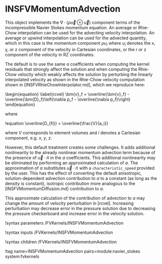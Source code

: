 # INSFVMomentumAdvection

This object implements the $\nabla \cdot \left(\rho\vec u \otimes \vec u\right)$ component
terms of the
incompressible Navier Stokes momentum equation. An average or Rhie-Chow
interpolation can be used for the advecting velocity interpolation. An average
or upwind interpolation can be used for the advected quantity, which in this
case is the momentum component $\rho u_i$ where $u_i$ denotes the x, y, or z
component of the velocity in Cartesian coordinates, or the r or z component of
the velocity in RZ coordinates.

The default is to use the same $a$ coefficients when computing the kernel residuals
that strongly affect the solution and when computing the Rhie-Chow
velocity which weakly affects the solution by perturbing the linearly
interpolated velocity as shown in the Rhie-Chow velocity computation shown in
[INSFVRhieChowInterpolator.md], which we reproduce here:

\begin{equation}
\label{rcvel}
\bm{v}_f = \overline{\bm{v}_f} - \overline{\bm{D}_f}\left(\nabla p_f - \overline{\nabla p_f}\right)
\end{equation}

where

!equation
\overline{D_{fi}} = \overline{\frac{V}{a_i}}

where $V$ corresponds to element volumes and $i$ denotes a Cartesian component,
e.g. $x$, $y$, $z$.

However, this default treatment
creates some challenges. It adds additional nonlinearity to the already
nonlinear momentum advection term because of the presence of $\vec{u}\cdot\hat{n}$ in
the $a$ coefficients. This additional nonlinearity may be eliminated by
performing an approximated calculation of $a$. The approximation of $a$
substitutes $\vec{u}\cdot\hat{n}$ with a `characteristic_speed` provided by the
user. This has the effect of converting the default anisotropic,
solution-dependent advection contribution to $a$ to a constant (as long as the
density is constant), isotropic contribution more analogous to the
[INSFVMomentumDiffusion.md] contribution to $a$.

This approximate calculation of the contribution of advection to $a$ may change the amount of velocity
perturbation in [rcvel]. Increasing perturbation may decrease error in the
pressure solution due to decreasing the pressure checkerboard and increase error
in the velocity solution.

!syntax parameters /FVKernels/INSFVMomentumAdvection

!syntax inputs /FVKernels/INSFVMomentumAdvection

!syntax children /FVKernels/INSFVMomentumAdvection

!tag name=INSFVMomentumAdvection pairs=module:navier_stokes system:fvkernels
